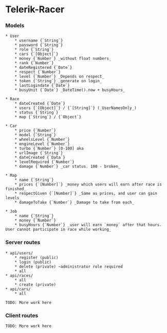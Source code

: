 # Telerik-Racer
### Models
    * User
        * username {`String`}
        * password {`String`}
        * role {`String`}
        * cars {`[Object]`}
        * money {`Number`} _without float numbers_
        * rank {`Number`}
        * dateRegistered {`Date`}
        * respect {`Number`}
        * level {`Number`} _Depends on respect_
        * token {`String`} _generate on login_
        * lastLogindate {`Date`}
        * busyUnit {`Date`} _DateTime().now + busyHours_
        
    * Race
        * dateCreated {`Date`}
        * users {`[Object]`} / {`[String]`} (_UserNamesOnly_)
        * status {`String`}
        * map {`String`} / {`Object`}
        
    * Car
        * price {`Number`}
        * model {`String`}
        * wheelsLevel {`Number`}
        * engineLevel {`Number`}
        * turbo {`Number`} [0-100] aka
        * urlImage {`String`}
        * dateCreated {`Data`}
        * levelRequired {`Number`}
        * damage {`Number`} _car status. 100 - broken_
        
    * Map
        * name {`String`}
        * prices {`[Number]`} _money which users will earn after race is finished_
        * respectGiven {`[Number]`} _Same as prices, and user can gain levels_
        * damageToTake {`Number`} _Damage to take from each_
        
    * Job
        * name {`String`}
        * money {`Number`}
        * busyHours {`Number`} _user will earn `money` after that hours. User cannot participate in race while working_
        
### Server routes
    * api/users/
        * register (public)
        * login (public)
        * delete (private) ~administrator role required
        * all
    * api/races/
        * all
        * create (private)
    * api/cars/
        * all
        
    TODO: More work here
### Client routes
    TODO: More work here
